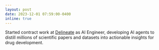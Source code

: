 ```yaml
---
layout: post
date: 2023-12-01 07:59:00-0400
inline: true
---
```


Started contract work at <a href="https://www.delineate.pro">Delineate</a> as AI Engineer, developing AI agents to distill millions of scientific papers and datasets into actionable insights for drug development.
